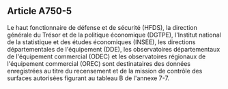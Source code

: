 Article A750-5
----
Le haut fonctionnaire de défense et de sécurité (HFDS), la direction générale du
Trésor et de la politique économique (DGTPE), l'Institut national de la
statistique et des études économiques (INSEE), les directions départementales de
l'équipement (DDE), les observatoires départementaux de l'équipement commercial
(ODEC) et les observatoires régionaux de l'équipement commercial (OREC) sont
destinataires des données enregistrées au titre du recensement et de la mission
de contrôle des surfaces autorisées figurant au tableau B de l'annexe 7-7.
